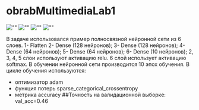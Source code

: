 # obrabMultimediaLab1
![""](https://i.ibb.co/MG0V4rs/Vj-XIMZqpj6-Q.jpg)
![""](https://i.ibb.co/3rNSCdt/De-Cpm-PGg-Se0.jpg)
![""](https://i.ibb.co/PrQp3db/Llnej-Lbsq-VA.jpg)
![""](https://i.ibb.co/cb6QwX0/3d-J4k6-RYDz-U.jpg)


В задаче использовался пример полносвязной нейронной сети из 6 слоев. 
1- Flatten
2- Dense (128 нейронов);
3- Dense (128 нейронов);
4- Dense (64 нейронов);
5- Dense (64 нейронов);
6- Dense (10 нейронов);
2, 3, 4, 5 слои используют активацию relu.
6 слой использует активацию softmax.
В обучении нейронной сети производится 10 эпох обучения.
В цикле обучения используются:
- оптимизатор adam
- функция потерь sparse_categorical_crossentropy
- метрика accuracy
##Точность на валидационной выборке: val_acc=0.46
